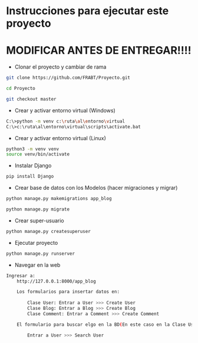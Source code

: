 # Instrucciones para ejecutar este proyecto
# MODIFICAR ANTES DE ENTREGAR!!!!
- Clonar el proyecto y cambiar de rama
```bash
git clone https://github.com/FRABT/Proyecto.git

cd Proyecto

git checkout master

```

- Crear y activar entorno virtual (Windows)
```bash
C:\>python -m venv c:\ruta\al\entorno\virtual
C:\>c:\ruta\al\entorno\virtual\scripts\activate.bat
```

- Crear y activar entorno virtual (Linux)
```bash
python3 -m venv venv
source venv/bin/activate
```
- Instalar Django
```bash
pip install Django
```

- Crear base de datos con los Modelos (hacer migraciones y migrar)
```bash
python manage.py makemigrations app_blog

python manage.py migrate
```

- Crear super-usuario
```bash
python manage.py createsuperuser
```

- Ejecutar proyecto
```bash
python manage.py runserver
```

- Navegar en la web
```bash
Ingresar a:
    http://127.0.0.1:8000/app_blog

    Los formularios para insertar datos en:
        
        Clase User: Entrar a User >>> Create User
        Clase Blog: Entrar a Blog >>> Create Blog
        Clase Comment: Entrar a Comment >>> Create Comment

    El formulario para buscar elgo en la BD(En este caso en la Clase User):

        Entrar a User >>> Search User
```